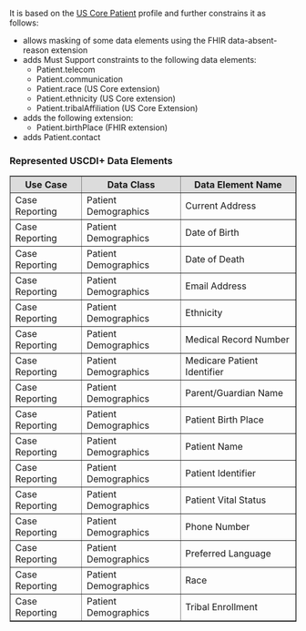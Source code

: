 It is based on the [US Core Patient]({{site.data.fhir.ver.hl7fhiruscore}}/StructureDefinition-us-core-patient.html) profile and further constrains it as follows: 
* allows masking of some data elements using the FHIR data-absent-reason extension
* adds Must Support constraints to the following data elements:
    * Patient.telecom
    * Patient.communication
    * Patient.race (US Core extension)
    * Patient.ethnicity (US Core extension)
    * Patient.tribalAffiliation (US Core Extension)
* adds the following extension:
    * Patient.birthPlace (FHIR extension)
* adds Patient.contact

### Represented USCDI+ Data Elements

<table border="1">
    <thead>
        <tr style="background-color:#DCDCDC">
            <th style="text-align: center; vertical-align: middle;">Use Case</th>
            <th style="text-align: center; vertical-align: middle;">Data Class</th>
            <th style="text-align: center; vertical-align: middle;">Data Element Name</th>
        </tr>
    </thead>
    <tbody>
        <tr>
            <td>Case Reporting</td>
            <td>Patient Demographics</td>
            <td>Current Address</td>
        </tr>
        <tr>
            <td>Case Reporting</td>
            <td>Patient Demographics</td>
            <td>Date of Birth</td>
        </tr>
        <tr>
            <td>Case Reporting</td>
            <td>Patient Demographics</td>
            <td>Date of Death</td>
        </tr>
        <tr>
            <td>Case Reporting</td>
            <td>Patient Demographics</td>
            <td>Email Address</td>
        </tr>
        <tr>
            <td>Case Reporting</td>
            <td>Patient Demographics</td>
            <td>Ethnicity</td>
        </tr>
        <tr>
            <td>Case Reporting</td>
            <td>Patient Demographics</td>
            <td>Medical Record Number</td>
        </tr>
        <tr>
            <td>Case Reporting</td>
            <td>Patient Demographics</td>
            <td>Medicare Patient Identifier</td>
        </tr>
        <tr>
            <td>Case Reporting</td>
            <td>Patient Demographics</td>
            <td>Parent/Guardian Name</td>
        </tr> 
        <tr>
            <td>Case Reporting</td>
            <td>Patient Demographics</td>
            <td>Patient Birth Place</td>
        </tr>
        <tr>
            <td>Case Reporting</td>
            <td>Patient Demographics</td>
            <td>Patient Name</td>
        </tr>
         <tr>
            <td>Case Reporting</td>
            <td>Patient Demographics</td>
            <td>Patient Identifier</td>
        </tr>
        <tr>
            <td>Case Reporting</td>
            <td>Patient Demographics</td>
            <td>Patient Vital Status</td>
        </tr>
        <tr>
            <td>Case Reporting</td>
            <td>Patient Demographics</td>
            <td>Phone Number</td>
        </tr>
        <tr>
            <td>Case Reporting</td>
            <td>Patient Demographics</td>
            <td>Preferred Language</td>
        </tr>
        <tr>
            <td>Case Reporting</td>
            <td>Patient Demographics</td>
            <td>Race</td>
        </tr>
        <tr>
            <td>Case Reporting</td>
            <td>Patient Demographics</td>
            <td>Tribal Enrollment</td>
        </tr>
    </tbody>
</table>